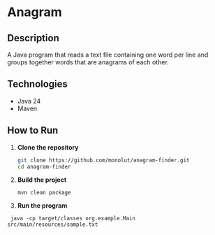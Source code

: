 # Anagram

## Description
A Java program that reads a text file containing one word per line and groups together words that are anagrams of each other.

## Technologies
- Java 24
- Maven

## How to Run

1. **Clone the repository**
   ```bash
   git clone https://github.com/monolut/anagram-finder.git
   cd anagram-finder
2. **Build the project**
   ```
   mvn clean package
3. **Run the program**
  ```
   java -cp target/classes org.example.Main src/main/resources/sample.txt
